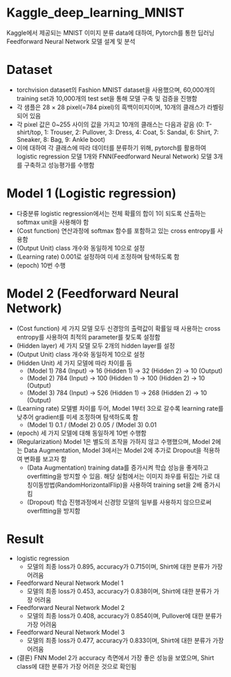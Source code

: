 # Kaggle_deep_learning_MNIST
Kaggle에서 제공되는 MNIST 이미지 분류 data에 대하여, Pytorch를 통한 딥러닝 Feedforward Neural Network 모델 설계 및 분석


# Dataset
- torchvision dataset의 Fashion MNIST dataset을 사용했으며, 60,000개의 training set과 10,000개의 test set을 통해 모델 구축 및 검증을 진행함
- 각 샘플은 28 × 28 pixel(=784 pixel)의 흑백이미지이며, 10개의 클래스가 라벨링되어 있음
- 각 pixel 값은 0~255 사이의 값을 가지고 10개의 클래스는 다음과 같음 (0: T-shirt/top, 1: Trouser, 2: Pullover, 3: Dress, 4: Coat, 5: Sandal, 6: Shirt, 7: Sneaker, 8: Bag, 9: Ankle boot)
- 이에 대하여 각 클래스에 따라 데이터를 분류하기 위해, pytorch를 활용하여 logistic regression 모델 1개와 FNN(Feedforward Neural Network) 모델 3개를 구축하고 성능평가를 수행함


# Model 1 (Logistic regression)
- 다중분류 logistic regression에서는 전체 확률의 합이 1이 되도록 산출하는 softmax unit을 사용해야 함
- (Cost function) 연산과정에 softmax 함수를 포함하고 있는 cross entropy를 사용함
- (Output Unit) class 개수와 동일하게 10으로 설정
- (Learning rate) 0.001로 설정하여 미세 조정하며 탐색하도록 함
- (epoch) 10번 수행


# Model 2 (Feedforward Neural Network)
- (Cost function) 세 가지 모델 모두 신경망의 출력값이 확률일 때 사용하는 cross entropy를 사용하여 최적의 parameter를 찾도록 설정함
- (Hidden layer) 세 가지 모델 모두 2개의 hidden layer를 설정
- (Output Unit) class 개수와 동일하게 10으로 설정
- (Hidden Unit) 세 가지 모델에 따라 차이를 둠
  - (Model 1) 784 (Input) -> 16 (Hidden 1) -> 32 (Hidden 2) -> 10 (Output)
  - (Model 2) 784 (Input) -> 100 (Hidden 1) -> 100 (Hidden 2) -> 10 (Output)
  - (Model 3) 784 (Input) -> 526 (Hidden 1) -> 268 (Hidden 2) -> 10 (Output)
- (Learning rate) 모델별 차이를 두어, Model 1부터 3으로 갈수록 learning rate를 낮추어 gradient를 미세 조정하며 탐색하도록 함
  - (Model 1) 0.1 / (Model 2) 0.05 / (Model 3) 0.01
- (epoch) 세 가지 모델에 대해 동일하게 10번 수행함
- (Regularization) Model 1은 별도의 조작을 가하지 않고 수행했으며, Model 2에는 Data Augmentation, Model 3에서는 Model 2에 추가로 Dropout을 적용하여 변화를 보고자 함
  - (Data Augmentation) training data를 증가시켜 학습 성능을 좋게하고 overfitting을 방지할 수 있음. 해당 실험에서는 이미지 좌우를 뒤집는 가로 대칭이동방법(RandomHorizontalFlip)을 사용하여 training set을 2배 증가시킴
  - (Dropout) 학습 진행과정에서 신경망 모델의 일부를 사용하지 않으므로써 overfitting을 방지함


# Result
- logistic regression
  - 모델의 최종 loss가 0.895, accuracy가 0.715이며, Shirt에 대한 분류가 가장 어려움
- Feedforward Neural Network Model 1
  - 모델의 최종 loss가 0.453, accuracy가 0.838이며, Shirt에 대한 분류가 가장 어려움
- Feedforward Neural Network Model 2
  - 모델의 최종 loss가 0.408, accuracy가 0.854이며, Pullover에 대한 분류가 가장 어려움
- Feedforward Neural Network Model 3
  - 모델의 최종 loss가 0.477, accuracy가 0.833이며, Shirt에 대한 분류가 가장 어려움
- (결론) FNN Model 2가 accuracy 측면에서 가장 좋은 성능을 보였으며, Shirt class에 대한 분류가 가장 어려운 것으로 확인됨
